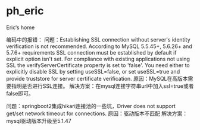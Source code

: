 # ph_eric
 Eric‘s home



编码中的报错：
问题：Establishing SSL connection without server's identity verification is not recommended. According to MySQL 5.5.45+, 5.6.26+ and 5.7.6+ requirements SSL connection must be established by default if explicit option isn't set. For compliance with existing applications not using SSL the verifyServerCertificate property is set to 'false'. You need either to explicitly disable SSL by setting useSSL=false, or set useSSL=true and provide truststore for server certificate verification.
原因：MySQL在高版本需要指明是否进行SSL连接。
解决方案：在mysql连接字符串url中加入ssl=true或者false即可。

问题：springboot2集成hikari连接池的一些坑，Driver does not support get/set network timeout for connections.
原因：驱动版本不匹配
解决方案：mysql驱动版本升级至5.1.47